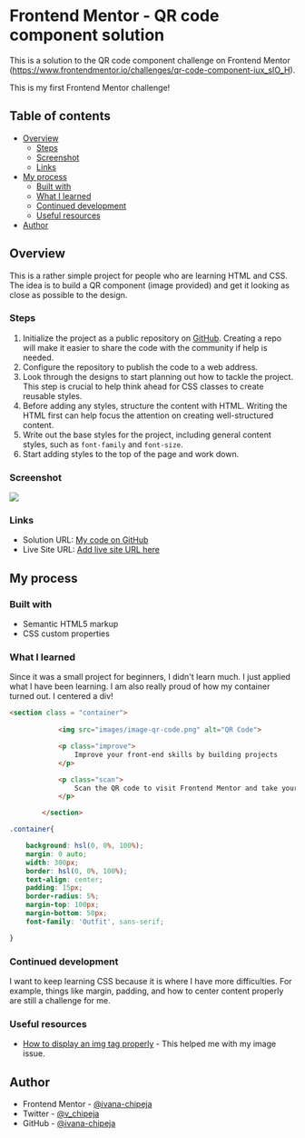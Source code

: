# Frontend Mentor - QR code component solution

This is a solution to the QR code component challenge on Frontend Mentor 
(https://www.frontendmentor.io/challenges/qr-code-component-iux_sIO_H). 

This is my first Frontend Mentor challenge!

## Table of contents

- [Overview](#overview)
  - [Steps](#steps)
  - [Screenshot](#screenshot)
  - [Links](#links)
- [My process](#my-process)
  - [Built with](#built-with)
  - [What I learned](#what-i-learned)
  - [Continued development](#continued-development)
  - [Useful resources](#useful-resources)
- [Author](#author)


## Overview
This is a rather simple project for people who are learning HTML and CSS. The idea is to build a QR component (image provided) and get it looking as close as possible to the design.

### Steps
1. Initialize the project as a public repository on [GitHub](https://github.com/). Creating a repo will make it easier to share the code with the community if help is needed. 
2. Configure the repository to publish the code to a web address. 
3. Look through the designs to start planning out how to tackle the project. This step is crucial to help think ahead for CSS classes to create reusable styles.
4. Before adding any styles, structure the content with HTML. Writing the HTML first can help focus the attention on creating well-structured content.
5. Write out the base styles for the project, including general content styles, such as `font-family` and `font-size`.
6. Start adding styles to the top of the page and work down.  

### Screenshot

![](/Project/images/Screenshot.png)

### Links

- Solution URL: [My code on GitHub](https://github.com/ivana-chipeja/QR-Code-Frontend-Mentors.git)
- Live Site URL: [Add live site URL here](https://your-live-site-url.com)

## My process

### Built with

- Semantic HTML5 markup
- CSS custom properties

### What I learned

Since it was a small project for beginners, I didn't learn much. I just applied what I have been learning.
I am also really proud of how my container turned out. I centered a div!

```html
<section class = "container">
            
            <img src="images/image-qr-code.png" alt="QR Code">

            <p class="improve">
                Improve your front-end skills by building projects
            </p>

            <p class="scan">
                Scan the QR code to visit Frontend Mentor and take your coding skills to the next level
            </p>

        </section>
```
```css
.container{

    background: hsl(0, 0%, 100%);
    margin: 0 auto;
    width: 300px;
    border: hsl(0, 0%, 100%);
    text-align: center;
    padding: 15px;
    border-radius: 5%;
    margin-top: 100px;
    margin-bottom: 50px;
    font-family: 'Outfit', sans-serif;

}
```

### Continued development

I want to keep learning CSS because it is where I have more difficulties. For example, things like margin, padding, and how to center content properly are still a challenge for me.

### Useful resources

- [How to display an img tag properly](https://stackoverflow.com/questions/26180657/img-src-tag-not-displaying-image) - This helped me with my image issue.


## Author

- Frontend Mentor - [@ivana-chipeja](https://www.frontendmentor.io/profile/ivana-chipeja)
- Twitter - [@v_chipeja](https://twitter.com/v_chipeja)
- GitHub - [@ivana-chipeja](https://github.com/ivana-chipeja)

